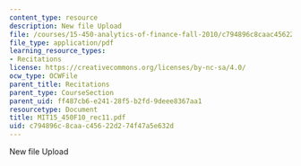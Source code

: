 ```yaml
---
content_type: resource
description: New file Upload
file: /courses/15-450-analytics-of-finance-fall-2010/c794896c8caac45622d274f47a5e632d_MIT15_450F10_rec11.pdf
file_type: application/pdf
learning_resource_types:
- Recitations
license: https://creativecommons.org/licenses/by-nc-sa/4.0/
ocw_type: OCWFile
parent_title: Recitations
parent_type: CourseSection
parent_uid: ff487cb6-e241-28f5-b2fd-9deee8367aa1
resourcetype: Document
title: MIT15_450F10_rec11.pdf
uid: c794896c-8caa-c456-22d2-74f47a5e632d
---
```

New file Upload